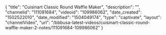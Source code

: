 {
    "title": "Cuisinart Classic Round Waffle Maker",
    "description": "",
    "channelid": "111091684",
    "videoid": "109986062",
    "date_created": "1502522010",
    "date_modified": "1504049174",
    "type": "captivate",
    "layout": "channelVideo",
    "url": "\/bbbusa-latest-videos\/cuisinart-classic-round-waffle-maker-2-notes\/111091684-109986062"
}